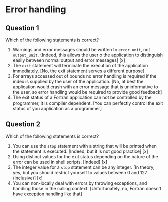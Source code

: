 # Error handling

## Question 1

Which of the following statements is correct?

1. Warnings and error messages should be written to `error_unit`, not `output_unit`. {Indeed, this allows the user o the application to distinguish easily between normal output and error messages] [x]
1. The `exit` statement will terminate the execution of the application immediately. [No, the exit statement serves a different purpose]
1. For arrays accessed out of bounds no error handling is required if the index is supplied by the user of the application. [No, at best the application would crash with an error message that is uninformative to the user, so error handling would be required to provide good feedback]
1. The exit status of a Fortran application can not be controlled by the programmer, it is compiler dependent. [You can perfectly control the exit status of you application as a programmer]


## Question 2

Which of the following statements is correct?

1. You can use the `stop` statement with a string that will be printed when the statement is executed. [Indeed, but it is not good practice] [x]
1. Using distinct values for the exit status depending on the nature of the error can be used in shell scripts. [Indeed] [x]
1. The integer value for a `stop` statement can be any integer. [In theory, yes, but you should restrict yourself to values between 0 and 127 (inclusive)] [x]
1. You can non-locally deal with errors by throwing exceptions, and handling those in the calling context. [Unfortunately, no, Fortran doesn't have exception handling like that]
